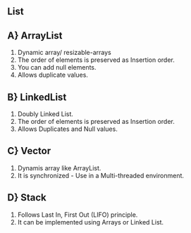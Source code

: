 ## List 
## A} ArrayList
1. Dynamic array/  resizable-arrays
2. The order of elements is preserved as Insertion order.
3. You can add null elements.
4. Allows duplicate values.

## B} LinkedList 
1. Doubly Linked List.
2. The order of elements is preserved as Insertion order.
3. Allows Duplicates and Null values.

## C} Vector 
1. Dynamis array like ArrayList.
2. It is synchronized - Use in a Multi-threaded environment.

## D} Stack
1. Follows Last In, First Out (LIFO) principle.
2. It can be implemented using Arrays or Linked List.
